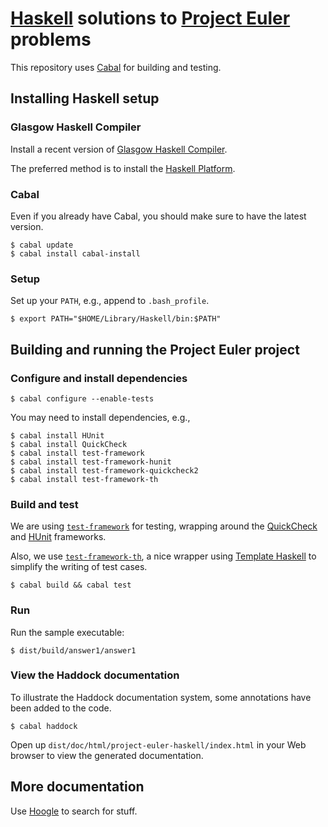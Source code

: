 # [Haskell](http://www.haskell.org/) solutions to [Project Euler](http://projecteuler.net/) problems

This repository uses [Cabal](http://www.haskell.org/cabal/) for building and testing.

## Installing Haskell setup

### Glasgow Haskell Compiler

Install a recent version of [Glasgow Haskell Compiler](http://www.haskell.org/ghc/).

The preferred method is to install the [Haskell Platform](http://www.haskell.org/platform/).

### Cabal

Even if you already have Cabal, you should make sure to have the latest version.

```
$ cabal update
$ cabal install cabal-install
```

### Setup

Set up your `PATH`, e.g., append to `.bash_profile`.

```
$ export PATH="$HOME/Library/Haskell/bin:$PATH"
```

## Building and running the Project Euler project

### Configure and install dependencies

```
$ cabal configure --enable-tests
```

You may need to install dependencies, e.g.,

```
$ cabal install HUnit
$ cabal install QuickCheck
$ cabal install test-framework
$ cabal install test-framework-hunit
$ cabal install test-framework-quickcheck2
$ cabal install test-framework-th
```

### Build and test

We are using [`test-framework`](http://batterseapower.github.com/test-framework/) for testing, wrapping around the [QuickCheck](http://hackage.haskell.org/packages/archive/QuickCheck/latest/doc/html/Test-QuickCheck.html) and [HUnit](http://hackage.haskell.org/packages/archive/HUnit/latest/doc/html/Test-HUnit.html) frameworks.

Also, we use [`test-framework-th`](http://hackage.haskell.org/package/test-framework-th), a nice wrapper using [Template Haskell](http://www.haskell.org/haskellwiki/Template_Haskell) to simplify the writing of test cases.

```
$ cabal build && cabal test
```

### Run

Run the sample executable:
```
$ dist/build/answer1/answer1
```

### View the Haddock documentation

To illustrate the Haddock documentation system, some annotations have been added to the code.

```
$ cabal haddock
```

Open up `dist/doc/html/project-euler-haskell/index.html` in your Web browser to view the generated documentation.

## More documentation

Use [Hoogle](http://www.haskell.org/hoogle/) to search for stuff.
